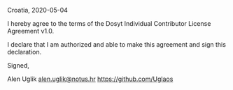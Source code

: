 Croatia, 2020-05-04

I hereby agree to the terms of the Dosyt Individual Contributor License
Agreement v1.0.

I declare that I am authorized and able to make this agreement and sign this
declaration.

Signed,

Alen Uglik alen.uglik@notus.hr https://github.com/Uglaos